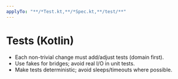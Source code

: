 ```yaml
---
applyTo: "**/*Test.kt,**/*Spec.kt,**/test/**"
---
```


# Tests (Kotlin)
- Each non-trivial change must add/adjust tests (domain first).
- Use fakes for bridges; avoid real I/O in unit tests.
- Make tests deterministic; avoid sleeps/timeouts where possible.